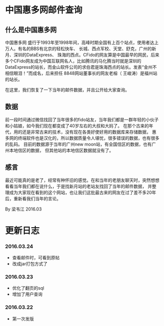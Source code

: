 # 中国惠多网邮件查询

## 什么是中国惠多网
中国惠多网 盛行于1993年至1998年间，高峰时期全国有上百个站点，使用者达上万人。有名的BBS有北京的轻松快车、 长城、西点军校、天堂、舒克，广州的新月、深圳的DataExpress、 珠海的西点。CFido的网友算是中国最早的网民，后来多个CFido网友成为中国互联网名人，比如腾讯的马化腾当时就是深圳的DataExpress的站长，而金山软件公司的求伯君是珠海西点的站长。发表“金州不相信眼泪！”而成名，后来担任 8848网站董事长的网友老榕（ 王峻涛）是福州站的站长。

在这里，我们恢复了一下当年的邮件数据，并且公开给大家查询。

## 数据
前一段时间通过微信找回了当年很多的fido站友，当年我们都是一群年轻的小伙子和小姑娘，如今我们现在都变成了40岁左右的大叔和大妈了。 在那个古来的年代，用的还是非常古来的技术，没有现在各类好使好用的数据库来存储数据， 惠多网的终端软件也是汉化的，所以数据质量令人堪忧，很多错误的数据，也有很多的乱码。 目前的数据源于当年的广州new moon站，有全国信区的数据，也有广州本地信区的数据， 但其他站的本地信区数据就没有了。

## 感言
最近可能真的是老了，经常有种怀旧的感觉。在和当年的老朋友聊天时，突然想想看看当年我们都在说什么，于是找新月站的老站友找回了当年的邮件数据， 并整理成为大家现在看到的这个网站，也让我们这批最古来的网友在过了差不多20年后，重新看我们当年的言论。

By 梁韦江 2016.03


# 更新日志

### 2016.03.24
- 查看邮件时，可看到原帖
- 改成jar打包方式了

### 2016.03.23
- 优化了翻页的sql
- 增加了用户查询

### 2016.03.22
- 第一次发版
